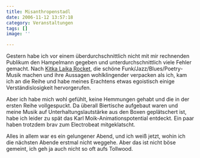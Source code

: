 ```yaml
---
title: Misanthropenstadl
date: 2006-11-12 13:57:18
category: Veranstaltungen
tags: []
image: ''

---
```


Gestern habe ich vor einem überdurchschnittlich nicht mit mir rechnenden Publikum den Hampelmann gegeben und unterdurchschnittlich viele Fehler gemacht. Nach [Kitka Laika Rocket](http://www.kitkalaikarocket.de/), die schöne Funk/Jazz/Blues/Poetry-Musik machen und ihre Aussagen wohlklingender verpacken als ich, kam ich an die Reihe und habe meines Erachtens etwas egoistisch einige Verständislosigkeit hervorgerufen.  

  

Aber ich habe mich wohl gefühlt, keine Hemmungen gehabt und die in der ersten Reihe vollgespuckt. Da überall Biertische aufgebaut waren und meine Musik auf Unterhaltungslautstärke aus den Boxen geplätschert ist, habe ich leider zu spät das Karl Moik-Animationspotential entdeckt. Ein paar haben trotzdem brav zum Electrobeat mitgeklatscht.  

  

Alles in allem war es ein gelungener Abend, und ich weiß jetzt, wohin ich die nächsten Abende erstmal nicht weggehe. Aber das ist nicht böse gemeint, ich geh ja auch nicht so oft aufs Tollwood.
